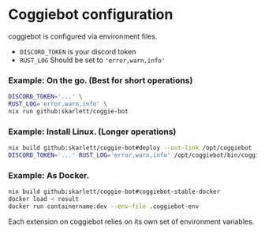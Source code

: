 # Coggiebot configuration

coggiebot is configured via environment files.
- `DISCORD_TOKEN` is your discord token
- `RUST_LOG` Should be set to `'error,warn,info'`


### Example: On the go. (Best for short operations)
```sh
DISCORD_TOKEN='...' \
RUST_LOG='error,warn,info' \
nix run github:skarlett/coggie-bot
```

### Example: Install Linux. (Longer operations)
```sh
nix build github:skarlett/coggie-bot#deploy --out-link /opt/coggiebot
DISCORD_TOKEN='...' RUST_LOG='error,warn,info' /opt/coggiebot/bin/coggiebot
```

### Example: As Docker. 
```sh
nix build github:skarlett/coggie-bot#coggiebot-stable-docker
docker load < result
docker run containername:dev --env-file .coggiebot-env 
```


Each extension on coggiebot relies on its own set of environment variables.
